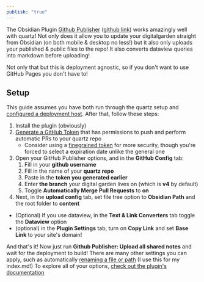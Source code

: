 ```yaml
---
publish: "true"
---
```

The Obsidian Plugin [Github Publisher](obsidian://show-plugin?id=obsidian-mkdocs-publisher) ([github link](https://github.com/ObsidianPublisher/obsidian-github-publisher)) works amazingly well with quartz! Not only does it allow you to update your digitalgarden straight from Obsidian (on both mobile & desktop no less!) but it also only uploads your published & public files to the repo! It also converts dataview queries into markdown before uploading!

Not only that but this is deployment agnostic, so if you don't want to use GitHub Pages you don't have to!

## Setup
This guide assumes you have both run through the quartz setup and [configured a deployment host](https://quartz.jzhao.xyz/hosting). After that, follow these steps:

1. Install the plugin (obviously)
2. [Generate a GitHub Token](https://github.com/settings/tokens) that has permissions to push and perform automatic PRs to your quartz repo
	- Consider using a [finegrained token](https://github.com/settings/tokens?type=beta) for more security, though you're forced to select a expiration date unlike the general one
3. Open your GitHub Publisher options, and in the **GitHub Config** tab: 
	1. Fill in your **github username**
	2. Fill in the name of your **quartz repo**
	3. Paste in the **token you generated earlier**
	4. Enter **the branch** your digital garden lives on (which is **v4** by default)
	5. Toggle **Automatically Merge Pull Requests** to **on**
4. Next, in the **upload config** tab, set file tree option to **Obsidian Path** and the root folder to **content**
- (Optional) If you use dataview, in the **Text & Link Converters** tab toggle the **Dataview** option
- (optional) in the **Plugin Settings** tab, turn on **Copy Link** and set **Base Link** to your site's domain!

And that's it! Now just run **Github Publisher: Upload all shared notes** and wait for the deployment to build! There are many other settings you can apply, such as automatically [renaming a file or path](https://obsidian-publisher.netlify.app/plugin/settings/upload/?h=edit#regex-on-filename-folder-path) (I use this for my index.md!) To explore all of your options, [check out the plugin's documentation](https://obsidian-publisher.netlify.app/)